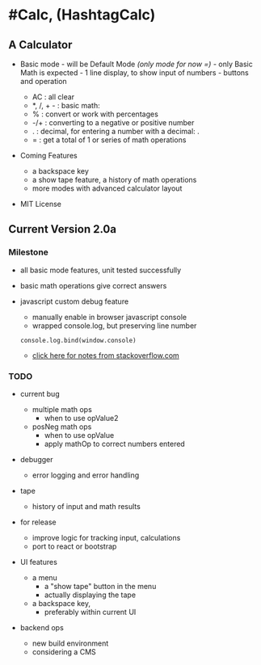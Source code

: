 # #Calc, (HashtagCalc)

## A Calculator

  -  Basic mode
    - will be Default Mode *(only mode for now =)*
    - only Basic Math is expected
    - 1 line display, to show input of numbers
    - buttons and operation
      - AC        : all clear
      - *, /, + - : basic math:
      - %         : convert or work with percentages
      - -/+       : converting to a negative or positive number
      - .         : decimal, for entering a number with a decimal: .
      - =         : get a total of 1 or series of math operations


  - Coming Features
    - a backspace key
    - a show tape feature, a history of math operations
    - more modes with advanced calculator layout

  - MIT License

## Current Version 2.0a

### Milestone

  - all basic mode features, unit tested successfully
  - basic math operations give correct answers

  - javascript custom debug feature
    - manually enable in browser javascript console
    - wrapped console.log, but preserving line number
    ```
    console.log.bind(window.console)  
    ```
    - [click here for notes from stackoverflow.com](https://stackoverflow.com/questions/13815640/a-proper-wrapper-for-console-log-with-correct-line-number)

### TODO

  - current bug
    - multiple math ops
      - when to use opValue2
    - posNeg math ops
      - when to use opValue
      - apply mathOp to correct numbers entered
      
  - debugger
    - error logging and error handling
  - tape
    - history of input and math results

  - for release
    - improve logic for tracking input, calculations
    - port to react or bootstrap

  - UI features
    - a menu
      - a "show tape" button in the menu
      - actually displaying the tape
    - a backspace key,
      - preferably within current UI

  - backend ops
    - new build environment
    - considering a CMS
